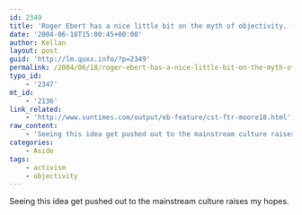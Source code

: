 ```yaml
---
id: 2349
title: 'Roger Ebert has a nice little bit on the myth of objectivity. (as it relates to &#8216;Farenheit 9/11&#8217;)'
date: '2004-06-18T15:00:45+00:00'
author: Kellan
layout: post
guid: 'http://lm.quxx.info/?p=2349'
permalink: /2004/06/18/roger-ebert-has-a-nice-little-bit-on-the-myth-of-objectivity-as-it-relates-to-farenheit-911/
typo_id:
    - '2347'
mt_id:
    - '2136'
link_related:
    - 'http://www.suntimes.com/output/eb-feature/cst-ftr-moore18.html'
raw_content:
    - 'Seeing this idea get pushed out to the mainstream culture raises my hopes.'
categories:
    - Aside
tags:
    - activism
    - objectivity
---
```


Seeing this idea get pushed out to the mainstream culture raises my hopes.